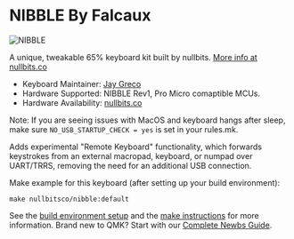 # NIBBLE By Falcaux

![NIBBLE](https://i.redd.it/rbtqcef90up61.jpg)

A unique, tweakable 65% keyboard kit built by nullbits. [More info at nullbits.co](https://nullbits.co/nibble/)

* Keyboard Maintainer: [Jay Greco](https://github.com/jaygreco)
* Hardware Supported: NIBBLE Rev1, Pro Micro comaptible MCUs.
* Hardware Availability: [nullbits.co](https://nullbits.co/)

Note: If you are seeing issues with MacOS and keyboard hangs after sleep, make sure `NO_USB_STARTUP_CHECK = yes` is set in your rules.mk.

Adds experimental "Remote Keyboard" functionality, which forwards keystrokes from an external macropad, keyboard, or numpad over UART/TRRS, removing the need for an additional USB connection. 

Make example for this keyboard (after setting up your build environment):

    make nullbitsco/nibble:default

See the [build environment setup](https://docs.qmk.fm/#/getting_started_build_tools) and the [make instructions](https://docs.qmk.fm/#/getting_started_make_guide) for more information. Brand new to QMK? Start with our [Complete Newbs Guide](https://docs.qmk.fm/#/newbs).
